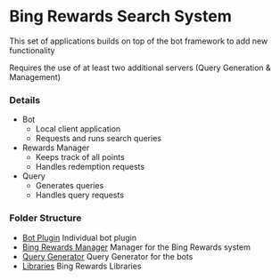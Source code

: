 # Bing Rewards Search System
This set of applications builds on top of the bot framework to add new functionality
<p> Requires the use of at least two additional servers (Query Generation & Management)

### Details

* Bot
    * Local client application
    * Requests and runs search queries
* Rewards Manager
    * Keeps track of all points
    * Handles redemption requests
* Query
    * Generates queries
    * Handles query requests

### Folder Structure

- [Bot Plugin](bw/) Individual bot plugin
- [Bing Rewards Manager](bw_manager/) Manager for the Bing Rewards system
- [Query Generator](querygen/) Query Generator for the bots
- [Libraries](bwlib/) Bing Rewards Libraries